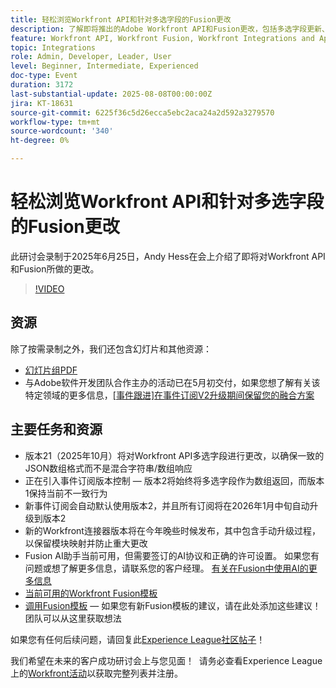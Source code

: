 ```yaml
---
title: 轻松浏览Workfront API和针对多选字段的Fusion更改
description: 了解即将推出的Adobe Workfront API和Fusion更改，包括多选字段更新、事件订阅版本控制和防止重大更改的策略。
feature: Workfront API, Workfront Fusion, Workfront Integrations and Apps
topic: Integrations
role: Admin, Developer, Leader, User
level: Beginner, Intermediate, Experienced
doc-type: Event
duration: 3172
last-substantial-update: 2025-08-08T00:00:00Z
jira: KT-18631
source-git-commit: 6225f36c5d26ecca5ebc2aca24a2d592a3279570
workflow-type: tm+mt
source-wordcount: '340'
ht-degree: 0%

---
```



# 轻松浏览Workfront API和针对多选字段的Fusion更改

此研讨会录制于2025年6月25日，Andy Hess在会上介绍了即将对Workfront API和Fusion所做的更改。

>[!VIDEO](https://video.tv.adobe.com/v/3469978/?learn=on&enablevpops)

## 资源

除了按需录制之外，我们还包含幻灯片和其他资源：
* [幻灯片组PDF](https://workfront-experience.s3.us-west-2.amazonaws.com/Training/Guides/Customer+Success+at+Scale/Navigating+the+API+and+Fusion+Changes+for+Multi-Select+Fields+with+Ease+062425.pdf)
* 与Adobe软件开发团队合作主办的活动已在5月初交付，如果您想了解有关该特定领域的更多信息，[[事件跟进]在事件订阅V2升级期间保留您的融合方案](https://experienceleaguecommunities.adobe.com/t5/workfront-discussions/event-follow-up-preserving-your-fusion-scenarios-during-the/m-p/754182#M4041)

## 主要任务和资源

* 版本21（2025年10月）将对Workfront API多选字段进行更改，以确保一致的JSON数组格式而不是混合字符串/数组响应
* 正在引入事件订阅版本控制 — 版本2将始终将多选字段作为数组返回，而版本1保持当前不一致行为
* 新事件订阅会自动默认使用版本2，并且所有订阅将在2026年1月中旬自动升级到版本2
* 新的Workfront连接器版本将在今年晚些时候发布，其中包含手动升级过程，以保留模块映射并防止重大更改
* Fusion AI助手当前可用，但需要签订的AI协议和正确的许可设置。 如果您有问题或想了解更多信息，请联系您的客户经理。 [有关在Fusion中使用AI的更多信息](https://experienceleague.adobe.com/en/docs/workfront-fusion/using/manage-scenarios/fusion-ai-assistant)
* [当前可用的Workfront Fusion模板](https://experienceleague.adobe.com/en/docs/workfront-fusion/using/create-and-manage-templates/currently-available-fusion-templates)
* [调用Fusion模板](https://experienceleaguecommunities.adobe.com/t5/workfront-discussions/call-for-fusion-template-ideas/m-p/732085#M3686) — 如果您有新Fusion模板的建议，请在此处添加这些建议！ 团队可以从这里获取想法  

如果您有任何后续问题，请回复此[Experience League社区帖子](https://experienceleaguecommunities.adobe.com/t5/workfront-discussions/event-follow-up-navigating-the-workfront-api-and-fusion-changes/td-p/761253)！ 

我们希望在未来的客户成功研讨会上与您见面！  请务必查看Experience League上的[Workfront活动](https://experienceleague.adobe.com/events/?filters=Workfront)以获取完整列表并注册。